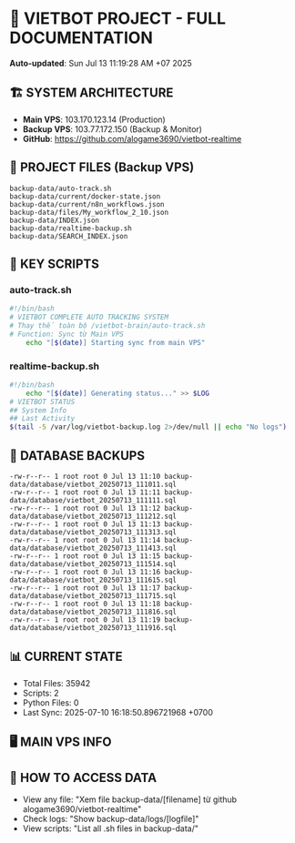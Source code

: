 # 🤖 VIETBOT PROJECT - FULL DOCUMENTATION
**Auto-updated**: Sun Jul 13 11:19:28 AM +07 2025

## 🏗️ SYSTEM ARCHITECTURE
- **Main VPS**: 103.170.123.14 (Production)
- **Backup VPS**: 103.77.172.150 (Backup & Monitor)
- **GitHub**: https://github.com/alogame3690/vietbot-realtime

## 📁 PROJECT FILES (Backup VPS)
```
backup-data/auto-track.sh
backup-data/current/docker-state.json
backup-data/current/n8n_workflows.json
backup-data/files/My_workflow_2_10.json
backup-data/INDEX.json
backup-data/realtime-backup.sh
backup-data/SEARCH_INDEX.json
```

## 🔧 KEY SCRIPTS
### auto-track.sh
```bash
#!/bin/bash
# VIETBOT COMPLETE AUTO TRACKING SYSTEM
# Thay thế toàn bộ /vietbot-brain/auto-track.sh
# Function: Sync từ Main VPS
    echo "[$(date)] Starting sync from main VPS"
```
### realtime-backup.sh
```bash
#!/bin/bash
    echo "[$(date)] Generating status..." >> $LOG
# VIETBOT STATUS
## System Info
## Last Activity
$(tail -5 /var/log/vietbot-backup.log 2>/dev/null || echo "No logs")
```

## 💾 DATABASE BACKUPS
```
-rw-r--r-- 1 root root 0 Jul 13 11:10 backup-data/database/vietbot_20250713_111011.sql
-rw-r--r-- 1 root root 0 Jul 13 11:11 backup-data/database/vietbot_20250713_111111.sql
-rw-r--r-- 1 root root 0 Jul 13 11:12 backup-data/database/vietbot_20250713_111212.sql
-rw-r--r-- 1 root root 0 Jul 13 11:13 backup-data/database/vietbot_20250713_111313.sql
-rw-r--r-- 1 root root 0 Jul 13 11:14 backup-data/database/vietbot_20250713_111413.sql
-rw-r--r-- 1 root root 0 Jul 13 11:15 backup-data/database/vietbot_20250713_111514.sql
-rw-r--r-- 1 root root 0 Jul 13 11:16 backup-data/database/vietbot_20250713_111615.sql
-rw-r--r-- 1 root root 0 Jul 13 11:17 backup-data/database/vietbot_20250713_111715.sql
-rw-r--r-- 1 root root 0 Jul 13 11:18 backup-data/database/vietbot_20250713_111816.sql
-rw-r--r-- 1 root root 0 Jul 13 11:19 backup-data/database/vietbot_20250713_111916.sql
```

## 📊 CURRENT STATE
- Total Files: 35942
- Scripts: 2
- Python Files: 0
- Last Sync: 2025-07-10 16:18:50.896721968 +0700

## 🖥️ MAIN VPS INFO


## 🚨 HOW TO ACCESS DATA
- View any file: "Xem file backup-data/[filename] từ github alogame3690/vietbot-realtime"
- Check logs: "Show backup-data/logs/[logfile]"
- View scripts: "List all .sh files in backup-data/"
